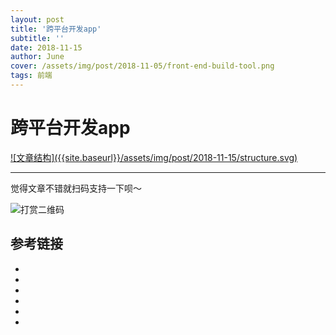 ```yaml
---
layout: post
title: '跨平台开发app'
subtitle: ''
date: 2018-11-15
author: June
cover: /assets/img/post/2018-11-05/front-end-build-tool.png
tags: 前端
---
```


# 跨平台开发app

<a data-fancybox="gallery" href="{{site.baseurl}}/assets/img/post/2018-11-15/structure.svg">
![文章结构]({{site.baseurl}}/assets/img/post/2018-11-15/structure.svg)
</a>



---

觉得文章不错就扫码支持一下呗～

![打赏二维码]({{site.baseurl}}/assets/img/post/pay-qr.jpg)

## 参考链接

* []()
* []()
* []()
* []()
* []()
* []()